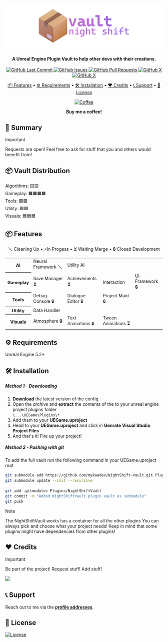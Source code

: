 <h1 align="center">
  <br>
  <a href="https://github.com/mykaadev/NightShift-Vault"><img src="https://github.com/mykaadev/NightShift-Vault/blob/617ef40797515877d05d9b058ed9627609adc041/Resources/Banner.png" alt="VaultLogo"></a>
</h1>

<h4 align="center">A Unreal Engine Plugin Vault to help other devs with their creations.</h4>

<div align="center">
    <a href="https://github.com/mykaadev/NightShift-Vault/commits/main">
    <img src="https://img.shields.io/github/last-commit/mykaadev/NightShift-Vault?style=plastic&logo=github&logoColor=white" alt="GitHub Last Commit">
    <a href="https://github.com/mykaadev/NightShift-Vault/issues">
    <img src="https://img.shields.io/github/issues-raw/mykaadev/NightShift-Vault?style=plastic&logo=github&logoColor=white" alt="GitHub Issues">
    <a href="https://github.com/mykaadev/NightShift-Vault/pulls">
    <img src="https://img.shields.io/github/issues-pr-raw/mykaadev/NightShift-Vault?style=plastic&logo=github&logoColor=white" alt="GitHub Pull Requests">
    <a href="https://github.com/mykaadev/NightShift-Vault">
    <img src="https://img.shields.io/github/stars/mykaadev/NightShift-Vault?style=plastic&logo=github" alt="GitHub X">
 <a href="https://twitter.com/mykaadev/">
    <img src="https://img.shields.io/twitter/follow/mykaadev?style=plastic&logo=x" alt="GitHub X">
      
<p style="display = "none">
  <a href="#-features">📦 Features</a> •
  <a href="#-requirements">⚙️ Requirements</a> •
  <a href="#-installation">🛠️ Installation</a> •
  <a href="#-credits">❤️ Credits</a> •
  <a href="#-support">📞 Support</a> •
  <a href="#-license">📃 License</a>
</p>
<a href="https://buymeacoffee.com/mykaadev"><img src="https://www.svgrepo.com/show/476855/coffee-to-go.svg" alt="Coffee" width=50px"></a>
<p><b>Buy me a coffee!</b></p>
</div>

## 👀 Summary
> [!IMPORTANT]  
> Requests are open! Feel free to ask for stuff that you and others would benefit from!

## 📦 Vault Distribution
<div align="left">
Algorithms: 🟨🟨<br> 
Gameplay: 🟧🟧🟧🟧<br>
Tools: 🟩🟩<br>
Utility: 🟪🟪 <br>
Visuals: 🟦🟦🟦
</div>


## 📦 Features
<div align="center">
  <p>🪛 Cleaning Up • ⚡In Progess • ⏳ Waiting Merge • 🔒 Closed Development</p>
</div>
<table>
  <tr>
    <th>AI</th>
    <td>Neural Framework 🪛</td>
    <td>Utility AI</td>
  </tr>
  <tr>
    <th>Gameplay</th>
    <td>Save Manager ⏳</td>
    <td>Achievements ⏳</td>
    <td>Interaction</td>
    <td>UI Framework 🔒</td>
  </tr>
  <tr>
    <th>Tools</th>
    <td>Debug Console 🔒</td>
    <td>Dialogue Editor 🔒</td>
    <td>Project Maid 🔒</td>
  </tr>
  </tr>
    <tr>
    <th>Utility</th>
    <td>Data Handler</td>
  </tr>
  <tr>
    <th>Visuals</th>
    <td>Atmosphere 🔒</td>
    <td>Text Animations 🔒</td>
    <td>Tween Animations ⏳</td>
</table>

## ⚙️ Requirements
Unreal Engine 5.2+

## 🛠️ Installation
##### Method 1 - Downloading

1. **[Download](https://github.com/mykaadev/NightShift-Vault)** the latest version of the config.
2.  Open the _archive_ and **extract** the contents of the to your unreal engine project plugins folder <br>
`\...\UEGame\Plugins\*`
3. Add them to your **UEGame.uproject**
4. Head to your **UEGame.uproject** and click in **Genrate Visual Studio Project Files**
5. And that's it! Fire up your project!

##### Method 2 - Pushing with git

To add the full vault run the following command in your UEGame.uproject root
``` sh
git submodule add https://github.com/mykaadev/NightShift-Vault.git Plugins/NightShiftVault
git submodule update --init --recursive

git add .gitmodules Plugins/NightShiftVault
git commit -m "Added NightShiftVault plugin vault as submodule"
git push
```

> [!NOTE]  
> The NightShiftVault works has a container for all the other plugins
> You can always pick and choose what your project needs! Keep in mind that some plugins might have dependencies from other plugins!


## ❤️ Credits
> [!IMPORTANT]  
> Be part of the project! Request stuff! Add stuff!

<a href="https://github.com/mykaadev/NightShift-Vault/graphs/contributors"><img src="https://contrib.rocks/image?repo=mykaadev/NightShift-Vault"/></a>

## 📞 Support
Reach out to me via the **[profile addresses](https://github.com/mykaadev)**.

## 📃 License
[![License](https://img.shields.io/badge/license-MIT-green)](https://www.tldrlegal.com/license/mit-license)
